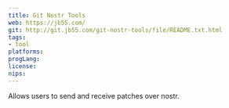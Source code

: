 ```yaml
---
title: Git Nostr Tools
web: https://jb55.com/
git: http://git.jb55.com/git-nostr-tools/file/README.txt.html
tags:
- tool
platforms: 
progLang: 
license: 
nips:
---
```


Allows users to send and receive patches over nostr.